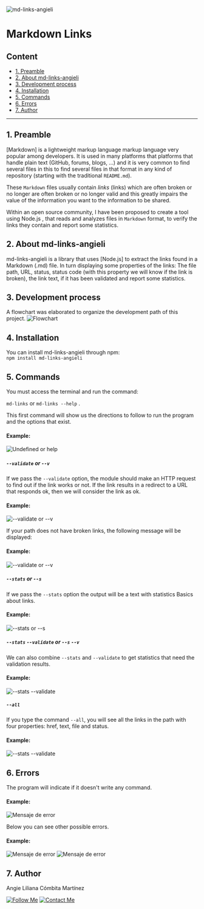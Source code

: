 ![md-links-angieli](./example/mdLinks.png)

# Markdown Links

## Content

* [1. Preamble](#1-preamble)
* [2. About md-links-angieli](#2-about-md-links-angieli)
* [3. Development process](#3-development-process)
* [4. Installation](#4-Installation)
* [5. Commands](#5-Commands)
* [6. Errors](#6-errors)
* [7. Author](#6-author)


***
## 1. Preamble

[Markdown] is a lightweight markup language
markup language very popular among developers. It is used in many platforms that
platforms that handle plain text (GitHub, forums, blogs, ...) and it is very common to find several files in this to find several files in that format in any kind of repository
(starting with the traditional `README.md`).

These `Markdown` files usually contain _links_ (links) which are often broken or no longer
are often broken or no longer valid and this greatly impairs the value of the information you want to the information to be shared.

Within an open source community, I have been proposed to create a tool using Node.js , that reads and analyzes files in `Markdown` format, to verify the links they contain and report some statistics.

 ## 2. About md-links-angieli

md-links-angieli is a library that uses [Node.js] to extract the links found in a Markdown (.md) file. In turn displaying some properties of the links: The file path, URL, status, status code (with this property we will know if the link is broken), the link text, if it has been validated and report some statistics.

## 3. Development process

A flowchart was elaborated to organize the development path of this project.
![Flowchart](./example/Diagrama.png)

## 4. Installation

You can install md-links-angieli through npm:  
`npm install md-links-angieli`                                 

## 5. Commands

You must access the terminal and run the command:

`md-links` or `md-links --help` .

This first command will show us the directions to follow to run the program and the options that exist.

#### Example:
![Undefined or help](./example/instructions.png)


##### `--validate` or `--v`

If we pass the `--validate` option, the module should make an HTTP request to
find out if the link works or not. If the link results in a redirect to a
URL that responds ok, then we will consider the link as ok.

#### Example:
![--validate or --v](./example/validate.png)

If your path does not have broken links, the following message will be displayed:

#### Example:
![--validate or --v](./example/validateok.png)


##### `--stats` or `--s`

If we pass the `--stats` option the output will be a text with statistics
Basics about links.

#### Example:
![--stats or --s](./example/stats.png)


##### `--stats` `--validate` or `--s` `--v`
We can also combine `--stats` and `--validate` to get statistics that
need the validation results.

#### Example:
![--stats --validate](./example/v-s.png)


##### `--all` 
If you type the command `--all`, you will see all the links in the path with four properties: href, text, file and status.

#### Example:
![--stats --validate](./example/allLinks.png)

## 6. Errors

The program will indicate if it doesn't write any command.

#### Example:
![Mensaje de error](./example/error.png)

Below you can see other possible errors.

#### Example:
![Mensaje de error](./example/pathInvalid.png)
![Mensaje de error](./example/notFile.png)


## 7. Author

Angie Liliana Cómbita Martínez

[![Follow Me](https://img.shields.io/badge/GitHub-100000?style=for-the-badge&logo=github&logoColor=white)](https://github.com/angieli13)
[![Contact Me](https://img.shields.io/badge/LinkedIn-0077B5?style=for-the-badge&logo=linkedin&logoColor=white)](https://www.linkedin.com/in/angie-combita/)
